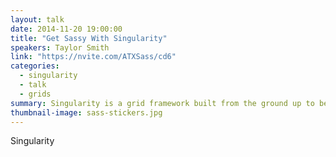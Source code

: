 ```yaml
---
layout: talk
date: 2014-11-20 19:00:00
title: "Get Sassy With Singularity"
speakers: Taylor Smith
link: "https://nvite.com/ATXSass/cd6"
categories:
  - singularity
  - talk
  - grids
summary: Singularity is a grid framework built from the ground up to be responsive. Taylor will show us how to use it and talk about what makes Singularity stand out in our last talk of 2014!
thumbnail-image: sass-stickers.jpg
---
```


Singularity

